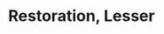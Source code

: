---
title: "Restoration, Lesser"

spell:
  schools:
    - name:        "Conjuration"
      subschools:  ["Healing"]
      descriptors: []
  classes:
    - name: "Cleric"
      abbr: "Clr"
      level: 2
    - name: "Druid"
      abbr: "Drd"
      level: 2
    - name: "Paladin"
      abbr: "Pal"
      level: 1
  components:         [V, S]
  castingTime:        "3 rounds"
  range:              "Touch"
  target:             "Creature touched"
  duration:           "Instantaneous"
  savingThrow:        "Will negates (harmless)"
  spellResistance:    "Yes (harmless)"
  description:        |
    Lesser restoration dispels any magical effects reducing one of the subject's ability scores or cures 1d4 points of temporary ability damage to one of the subject's ability scores. It also eliminates any fatigue suffered by the character, and improves an exhausted condition to fatigued. It does not restore permanent ability drain.
---